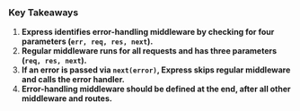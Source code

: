 ### **Key Takeaways**
1. **Express identifies error-handling middleware by checking for four parameters (`err, req, res, next`).**
2. **Regular middleware runs for all requests and has three parameters (`req, res, next`).**
3. **If an error is passed via `next(error)`, Express skips regular middleware and calls the error handler.**
4. **Error-handling middleware should be defined at the end, after all other middleware and routes.**
